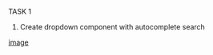 TASK 1
1. Create dropdown component with autocomplete search

[image](https://user-images.githubusercontent.com/79575300/124898688-199c1c00-dfe8-11eb-973c-503a0c49e475.png)


